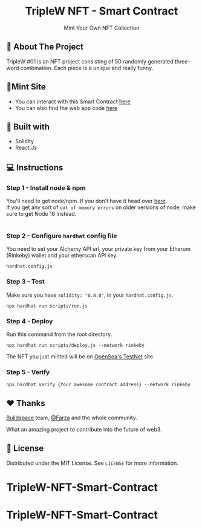 <h1 align="center">TripleW NFT - Smart Contract</h1>
<p align="center">Mint Your Own NFT Collection</p>





## 🔖 About The Project
<!-- You know those websites where people are making millions of dollars where users can come and "mint" an NFT? This is basically the project.
Your will let users connect their Ethereum wallet, and mint an NFT to their wallet so they actually own it. They'll even be able to re-sell the NFT on OpenSea. -->
TripleW #01 is an NFT project consisting of 50 randomly generated three-word combination. Each piece is a unique and really funny.

## 💈Mint Site
* You can interact with this Smart Contract <a href="https://triplew-nft.netlify.app/">here</a> <br>
* You can also find the web app code <a href="https://github.com/nedmarafawi/TripleW-NFT-web-app">here</a>

## 🧰 Built with
<ul>
  <li>Solidity</li>
  <li>React.Js</li>
</ul>

## 💻 Instructions 

### Step 1 - Install node & npm
You'll need to get node/npm. If you don't have it head over <a href="https://hardhat.org/tutorial/setting-up-the-environment.html">here</a>.<br>
If you get any sort of ``out of memory errors`` on older versions of node, make sure to get Node 16 instead.<br></br>

### Step 2 - Configure ``hardhat`` config file
You need to set your Alchemy API url, your private key from your Etherum (Rinkeby) wallet and your etherscan API key.
```
hardhat.config.js
```

### Step 3 - Test
Make sure you have ``solidity: "0.8.0"``, in your ``hardhat.config.js``.<br>
```
npx hardhat run scripts/run.js
```

### Step 4 - Deploy
Run this command from the root directory.<br>
```
npx hardhat run scripts/deploy.js --network rinkeby
```
The NFT you just minted will be on <a href="https://testnets.opensea.io/">OpenSea's TestNet</a> site.

### Step 5 - Verify
```
npx hardhat verify {Your awesome contract address} --network rinkeby
```


## ❤️ Thanks

<a href="https://buildspace.so/">Buildspace</a> team, <a href="https://twitter.com/FarzaTV">@Farza</a> and the whole community.

What an amazing project to contribute into the future of web3.

## 📄 License
Distributed under the MIT License. See ``LICENSE`` for more information.
# TripleW-NFT-Smart-Contract
# TripleW-NFT-Smart-Contract
